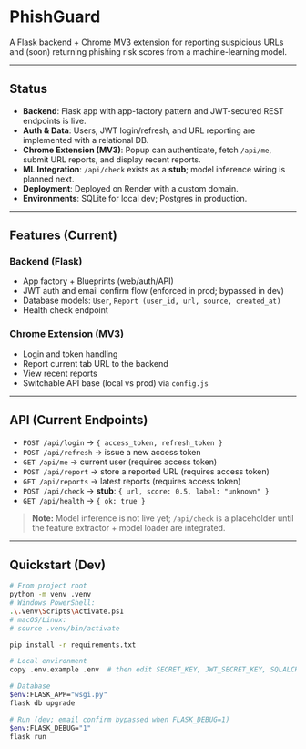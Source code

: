 # PhishGuard

A Flask backend + Chrome MV3 extension for reporting suspicious URLs and (soon) returning phishing risk scores from a machine-learning model.

---

## Status

- **Backend**: Flask app with app-factory pattern and JWT-secured REST endpoints is live.  
- **Auth & Data**: Users, JWT login/refresh, and URL reporting are implemented with a relational DB.  
- **Chrome Extension (MV3)**: Popup can authenticate, fetch `/api/me`, submit URL reports, and display recent reports.  
- **ML Integration**: `/api/check` exists as a **stub**; model inference wiring is planned next.  
- **Deployment**: Deployed on Render with a custom domain.  
- **Environments**: SQLite for local dev; Postgres in production.

---

## Features (Current)

### Backend (Flask)
- App factory + Blueprints (web/auth/API)
- JWT auth and email confirm flow (enforced in prod; bypassed in dev)
- Database models: `User`, `Report (user_id, url, source, created_at)`
- Health check endpoint

### Chrome Extension (MV3)
- Login and token handling
- Report current tab URL to the backend
- View recent reports
- Switchable API base (local vs prod) via `config.js`

---

## API (Current Endpoints)

- `POST /api/login` → `{ access_token, refresh_token }`  
- `POST /api/refresh` → issue a new access token  
- `GET /api/me` → current user (requires access token)  
- `POST /api/report` → store a reported URL (requires access token)  
- `GET /api/reports` → latest reports (requires access token)  
- `POST /api/check` → **stub**: `{ url, score: 0.5, label: "unknown" }`  
- `GET /api/health` → `{ ok: true }`

> **Note:** Model inference is not live yet; `/api/check` is a placeholder until the feature extractor + model loader are integrated.

---

## Quickstart (Dev)

```bash
# From project root
python -m venv .venv
# Windows PowerShell:
.\.venv\Scripts\Activate.ps1
# macOS/Linux:
# source .venv/bin/activate

pip install -r requirements.txt

# Local environment
copy .env.example .env  # then edit SECRET_KEY, JWT_SECRET_KEY, SQLALCHEMY_DATABASE_URI, Mailtrap if used

# Database
$env:FLASK_APP="wsgi.py"
flask db upgrade

# Run (dev; email confirm bypassed when FLASK_DEBUG=1)
$env:FLASK_DEBUG="1"
flask run
